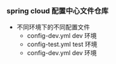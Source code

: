 ### spring cloud 配置中心文件仓库
 + 不同环境下的不同配置文件
    + config-dev.yml dev 环境
    + config-test.yml test 环境
    + config-dev.yml dev 环境